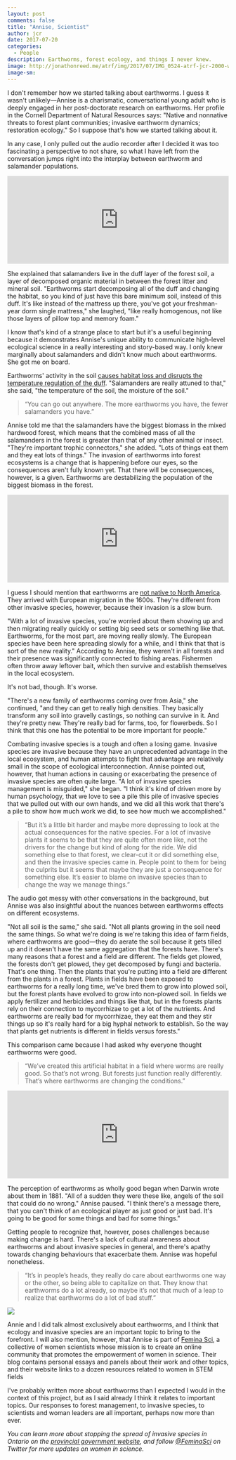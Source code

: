 ```yaml
---
layout: post
comments: false
title: "Annise, Scientist"
author: jcr
date: 2017-07-20
categories:
  - People
description: Earthworms, forest ecology, and things I never knew.
image: http://jonathonreed.me/atrf/img/2017/07/IMG_0524-atrf-jcr-2000-web.jpg
image-sm:
--- 
```


I don't remember how we started talking about earthworms. I guess it wasn't unlikely—Annise is a charismatic, conversational young adult who is deeply engaged in her post-doctorate research on earthworms. Her profile in the Cornell Department of Natural Resources says: "Native and nonnative threats to forest plant communities; invasive earthworm dynamics; restoration ecology." So I suppose that's how we started talking about it.

In any case, I only pulled out the audio recorder after I decided it was too fascinating a perspective to not share, so what I have left from the conversation jumps right into the interplay between earthworm and salamander populations.

<iframe width="100%" height="200" scrolling="no" frameborder="no" src="https://w.soundcloud.com/player/?url=https%3A//api.soundcloud.com/tracks/354087605&amp;color=%23ff5500&amp;auto_play=false&amp;hide_related=false&amp;show_comments=true&amp;show_user=true&amp;show_reposts=false&amp;show_teaser=true&amp;visual=true"></iframe>

She explained that salamanders live in the duff layer of the forest soil, a layer of decomposed organic material in between the forest litter and mineral soil. "Earthworms start decomposing all of the duff and changing the habitat, so you kind of just have this bare minimum soil, instead of this duff. It's like instead of the mattress up there, you've got your freshman-year dorm single mattress," she laughed, "like really homogenous, not like those layers of pillow top and memory foam." 

I know that's kind of a strange place to start but it's a useful beginning because it demonstrates Annise's unique ability to communicate high-level ecological science in a really interesting and story-based way. I only knew marginally about salamanders and didn't know much about earthworms. She got me on board.

Earthworms' activity in the soil <a href="http://www.magma.ca/~bambie/mfc/msa/worms.html" target="blank">causes habitat loss and disrupts the temperature regulation of the duff</a>. "Salamanders are really attuned to that," she said, "the temperature of the soil, the moisture of the soil."

<blockquote>&ldquo;You can go out anywhere. The more earthworms you have, the fewer salamanders you have.&rdquo;</blockquote>

Annise told me that the salamanders have the biggest biomass in the mixed hardwood forest, which means that the combined mass of all the salamanders in the forest is greater than that of any other animal or insect. "They're important trophic connectors," she added. "Lots of things eat them and they eat lots of things." The invasion of earthworms into forest ecosystems is a change that is happening before our eyes, so the consequences aren't fully known yet. That there will be consequences, however, is a given. Earthworms are destabilizing the population of the biggest biomass in the forest.

<iframe width="100%" height="200" scrolling="no" frameborder="no" src="https://w.soundcloud.com/player/?url=https%3A//api.soundcloud.com/tracks/354087581&amp;color=%23ff5500&amp;auto_play=false&amp;hide_related=false&amp;show_comments=true&amp;show_user=true&amp;show_reposts=false&amp;show_teaser=true&amp;visual=true"></iframe>

I guess I should mention that earthworms are <a href="https://ecosystemsontheedge.org/earthworm-invaders/" target="blank">not native to North America</a>. They arrived with European migration in the 1600s. They're different from other invasive species, however, because their invasion is a slow burn.

"With a lot of invasive species, you're worried about them showing up and then migrating really quickly or setting big seed sets or something like that. Earthworms, for the most part, are moving really slowly. The European species have been here spreading slowly for a while, and I think that that is sort of the new reality." According to Annise, they weren't in all forests and their presence was significantly connected to fishing areas. Fishermen often throw away leftover bait, which then survive and establish themselves in the local ecosystem.

It's not bad, though. It's worse.

"There's a new family of earthworms coming over from Asia," she continued, "and they can get to really high densities. They basically transform any soil into gravelly castings, so nothing can survive in it. And they're pretty new. They're really bad for farms, too, for flowerbeds. So I think that this one has the potential to be more important for people."

Combating invasive species is a tough and often a losing game. Invasive species are invasive because they have an unprecedented advantage in the local ecosystem, and human attempts to fight that advantage are relatively small in the scope of ecological interconnection. Annise pointed out, however, that human actions in causing or exacerbating the presence of invasive species are often quite large. "A lot of invasive species management is misguided," she began. "I think it's kind of driven more by human psychology, that we love to see a pile this pile of invasive species that we pulled out with our own hands, and we did all this work that there's a pile to show how much work we did, to see how much we accomplished."

<blockquote>&ldquo;But it&rsquo;s a little bit harder and maybe more depressing to look at the actual consequences for the native species. For a lot of invasive plants it seems to be that they are quite often more like, not the drivers for the change but kind of along for the ride. We did something else to that forest, we clear-cut it or did something else, and then the invasive species came in. People point to them for being the culprits but it seems that maybe they are just a consequence for something else. It&rsquo;s easier to blame on invasive species than to change the way we manage things.&rdquo;</blockquote>

The audio got messy with other conversations in the background, but Annise was also insightful about the nuances between earthworms effects on different ecosystems.

"Not all soil is the same," she said. "Not all plants growing in the soil need the same things. So what we're doing is we're taking this idea of farm fields, where earthworms are good—they do aerate the soil because it gets tilled up and it doesn't have the same aggregation that the forests have. There's many reasons that a forest and a field are different. The fields get plowed, the forests don't get plowed, they get decomposed by fungi and bacteria. That's one thing. Then the plants that you're putting into a field are different from the plants in a forest. Plants in fields have been exposed to earthworms for a really long time, we've bred them to grow into plowed soil, but the forest plants have evolved to grow into non-plowed soil. In fields we apply fertilizer and herbicides and things like that, but in the forests plants rely on their connection to mycorrhizae to get a lot of the nutrients. And earthworms are really bad for mycorrhizae, they eat them and they stir things up so it's really hard for a big hyphal network to establish. So the way that plants get nutrients is different in fields versus forests."

This comparison came because I had asked why everyone thought earthworms were good.

<blockquote>&ldquo;We&rsquo;ve created this artificial habitat in a field where worms are really good. So that&rsquo;s not wrong. But forests just function really differently. That&rsquo;s where earthworms are changing the conditions.&rdquo;</blockquote>

<iframe width="100%" height="200" scrolling="no" frameborder="no" src="https://w.soundcloud.com/player/?url=https%3A//api.soundcloud.com/tracks/354087521&amp;color=%23ff5500&amp;auto_play=false&amp;hide_related=false&amp;show_comments=true&amp;show_user=true&amp;show_reposts=false&amp;show_teaser=true&amp;visual=true"></iframe>

The perception of earthworms as wholly good began when Darwin wrote about them in 1881. "All of a sudden they were these like, angels of the soil that could do no wrong." Annise paused. "I think there's a message there, that you can't think of an ecological player as just good or just bad. It's going to be good for some things and bad for some things."

Getting people to recognize that, however, poses challenges because making change is hard. There's a lack of cultural awareness about earthworms and about invasive species in general, and there's apathy towards changing behaviours that exacerbate them. Annise was hopeful nonetheless.

<blockquote>&ldquo;It&rsquo;s in people&rsquo;s heads, they really do care about earthworms one way or the other, so being able to capitalize on that. They know that earthworms do a lot already, so maybe it&rsquo;s not that much of a leap to realize that earthworms do a lot of bad stuff.&rdquo;</blockquote>

<img src="http://jonathonreed.me/atrf/img/2017/07/IMG_0535-atrf-jcr-2000-web.jpg">

Annie and I did talk almost exclusively about earthworms, and I think that ecology and invasive species are an important topic to bring to the forefront. I will also mention, however, that Annise is part of <a href="https://www.feminasci.com/about" target="blank">Femina Sci</a>, a collective of women scientists whose mission is to create an online community that promotes the empowerment of women in science. Their blog contains personal essays and panels about their work and other topics, and their website links to a dozen resources related to women in STEM fields

I've probably written more about earthworms than I expected I would in the context of this project, but as I said already I think it relates to important topics. Our responses to forest management, to invasive species, to scientists and woman leaders are all important, perhaps now more than ever.

<i>You can learn more about stopping the spread of invasive species in Ontario on the <a href="https://www.ontario.ca/page/stop-spread-invasive-species" target="blank">provincial government website</a>, and follow <a href="https://twitter.com/FeminaSci" target="blank">@FeminaSci</a> on Twitter for more updates on women in science.</i>